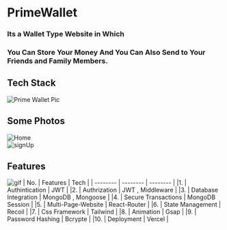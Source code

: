 # PrimeWallet 

### Its a Wallet Type Website in Which 
### You Can Store Your Money And You Can Also Send to Your Friends and Family Members.

## Tech Stack
![Prime Wallet Pic](https://firebasestorage.googleapis.com/v0/b/react-minor-2.appspot.com/o/Prime%20Wallet%2Fpaytm_map.png?alt=media&token=82bc8dec-baa7-4f32-9f15-01293f37e753)
## Some Photos
![Home](https://firebasestorage.googleapis.com/v0/b/react-minor-2.appspot.com/o/Prime%20Wallet%2FScreenshot%202024-06-30%20155735.png?alt=media&token=203227e1-431d-4bd3-8d97-6e15557048f1)
<br>
![signUp](https://firebasestorage.googleapis.com/v0/b/react-minor-2.appspot.com/o/Prime%20Wallet%2FScreenshot%202024-06-30%20155816.png?alt=media&token=336a0cca-ddc5-4c79-86ef-301ea42f105a)

## Features 
![gif](https://firebasestorage.googleapis.com/v0/b/react-minor-2.appspot.com/o/Prime%20Wallet%2F241765440-80728820-e06b-4f96-9c9e-9df46f0cc0a5.gif?alt=media&token=c8f7dbc4-8043-43b7-a844-80b82da72b4a)
| No. | Features | Tech | 
| -------- | -------- | -------- | 
|1. | Authintication | JWT |
|2. | Authrization | JWT  , Middleware |
|3. | Database Integration | MongoDB , Mongoose |
|4. | Secure Transactions | MongoDB Session |
|5. | Multi-Page-Website | React-Router |
|6. | State Management | Recoil |
|7. | Css Framework | Tailwind |
|8. | Animation | Gsap |
|9. | Password Hashing | Bcrypte |
|10. | Deployment | Vercel |
